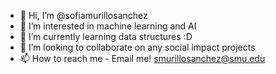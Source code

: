 - 👋 Hi, I’m @sofiamurillosanchez
- 👀 I’m interested in machine learning and AI
- 🌱 I’m currently learning data structures :D
- 💞️ I’m looking to collaborate on any social impact projects
- 📫 How to reach me - Email me! smurillosanchez@smu.edu
